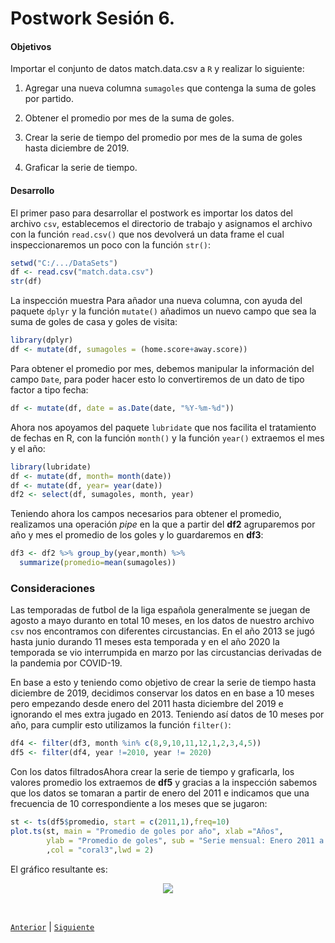 # Postwork Sesión 6. 

#### Objetivos

Importar el conjunto de datos match.data.csv a `R` y realizar lo siguiente:

1. Agregar una nueva columna `sumagoles` que contenga la suma de goles por partido.

2. Obtener el promedio por mes de la suma de goles.

3. Crear la serie de tiempo del promedio por mes de la suma de goles hasta diciembre de 2019.

4. Graficar la serie de tiempo.

#### Desarrollo

El primer paso para desarrollar el postwork es importar los datos del archivo `csv`, establecemos el directorio de trabajo y asignamos el archivo con la función `read.csv()` que nos devolverá un data frame el cual inspeccionaremos un poco con la función `str()`:

```R
setwd("C:/.../DataSets")
df <- read.csv("match.data.csv")
str(df)
```
La inspección muestra 
Para añador una nueva columna, con ayuda del paquete `dplyr` y la función `mutate()` añadimos un nuevo campo que sea la suma de goles de casa y goles de visita:

```R
library(dplyr)
df <- mutate(df, sumagoles = (home.score+away.score))
```
Para obtener el promedio por mes, debemos manipular la información del campo `Date`, para poder hacer esto lo convertiremos de un dato de tipo factor a tipo fecha:

```R
df <- mutate(df, date = as.Date(date, "%Y-%m-%d"))
```

Ahora nos apoyamos del paquete `lubridate` que nos facilita el tratamiento de fechas en R, con la función `month()` y la función `year()` extraemos el mes y el año:

```R
library(lubridate)
df <- mutate(df, month= month(date))
df <- mutate(df, year= year(date))
df2 <- select(df, sumagoles, month, year)
```

Teniendo ahora los campos necesarios para obtener el promedio, realizamos una operación *pipe* en la que a partir del **df2** agruparemos por año y mes el promedio de los goles y lo guardaremos en **df3**:

```R
df3 <- df2 %>% group_by(year,month) %>%
  summarize(promedio=mean(sumagoles))
```

### Consideraciones
Las temporadas de futbol de la liga española generalmente se juegan de agosto a mayo duranto en total 10 meses, en los datos de nuestro archivo `csv` nos encontramos con diferentes circustancias. En el año 2013 se jugó hasta junio durando 11 meses esta temporada y en el año 2020 la temporada se vio interrumpida en marzo por las circustancias derivadas de la pandemia por COVID-19.

En base a esto y teniendo como objetivo de crear la serie de tiempo hasta diciembre de 2019, decidimos conservar los datos en en base a 10 meses pero empezando desde enero del 2011 hasta diciembre del 2019 e ignorando el mes extra jugado en 2013. Teniendo así datos de 10 meses por año, para cumplir esto utilizamos la función `filter()`:

```R
df4 <- filter(df3, month %in% c(8,9,10,11,12,1,2,3,4,5))
df5 <- filter(df4, year !=2010, year != 2020)
```

Con los datos filtradosAhora crear la serie de tiempo y graficarla, los valores promedio los extraemos de **df5** y gracias a la inspección sabemos que los datos se tomaran a partir de enero del 2011 e indicamos que una frecuencia de 10 correspondiente a los meses que se jugaron:

```R
st <- ts(df5$promedio, start = c(2011,1),freq=10)
plot.ts(st, main = "Promedio de goles por año", xlab ="Años",
        ylab = "Promedio de goles", sub = "Serie mensual: Enero 2011 a Diciembre 2019"
        ,col = "coral3",lwd = 2)
```

El gráfico resultante es:

<p align="center">
<img src="../Imágenes/Postwork6.1.jpeg" align="center">
</p>

<br/>

[`Anterior`](../Postwork5) | [`Siguiente`](../Postwork7)      

</div>
